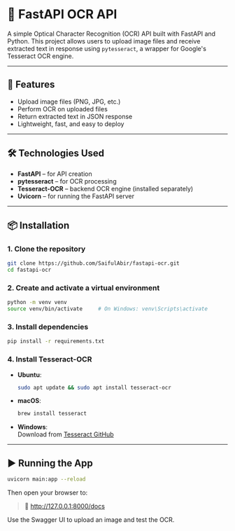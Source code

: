 # 🧾 FastAPI OCR API

A simple Optical Character Recognition (OCR) API built with FastAPI and Python. This project allows users to upload image files and receive extracted text in response using `pytesseract`, a wrapper for Google's Tesseract OCR engine.

---

## 🚀 Features

- Upload image files (PNG, JPG, etc.)
- Perform OCR on uploaded files
- Return extracted text in JSON response
- Lightweight, fast, and easy to deploy

---

## 🛠️ Technologies Used

- **FastAPI** – for API creation
- **pytesseract** – for OCR processing
- **Tesseract-OCR** – backend OCR engine (installed separately)
- **Uvicorn** – for running the FastAPI server

---

## 📦 Installation

### 1. Clone the repository

```bash
git clone https://github.com/SaifulAbir/fastapi-ocr.git
cd fastapi-ocr
```

### 2. Create and activate a virtual environment

```bash
python -m venv venv
source venv/bin/activate     # On Windows: venv\Scripts\activate
```

### 3. Install dependencies

```bash
pip install -r requirements.txt
```

### 4. Install Tesseract-OCR

- **Ubuntu**:
  ```bash
  sudo apt update && sudo apt install tesseract-ocr
  ```

- **macOS**:
  ```bash
  brew install tesseract
  ```

- **Windows**:  
  Download from [Tesseract GitHub](https://github.com/UB-Mannheim/tesseract/wiki)

---

## ▶️ Running the App

```bash
uvicorn main:app --reload
```

Then open your browser to:

> 📍 http://127.0.0.1:8000/docs

Use the Swagger UI to upload an image and test the OCR.

